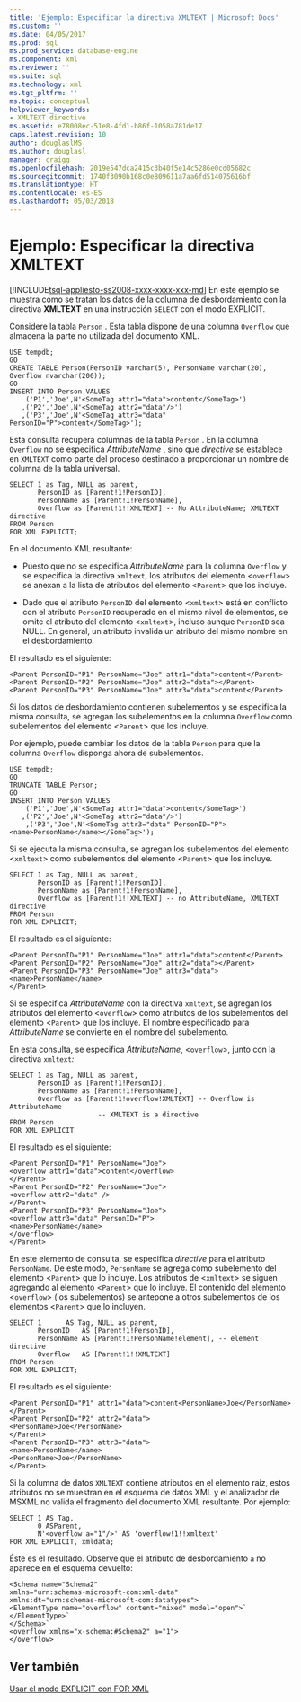 ```yaml
---
title: 'Ejemplo: Especificar la directiva XMLTEXT | Microsoft Docs'
ms.custom: ''
ms.date: 04/05/2017
ms.prod: sql
ms.prod_service: database-engine
ms.component: xml
ms.reviewer: ''
ms.suite: sql
ms.technology: xml
ms.tgt_pltfrm: ''
ms.topic: conceptual
helpviewer_keywords:
- XMLTEXT directive
ms.assetid: e78008ec-51e8-4fd1-b86f-1058a781de17
caps.latest.revision: 10
author: douglaslMS
ms.author: douglasl
manager: craigg
ms.openlocfilehash: 2019e547dca2415c3b40f5e14c5286e0cd05682c
ms.sourcegitcommit: 1740f3090b168c0e809611a7aa6fd514075616bf
ms.translationtype: HT
ms.contentlocale: es-ES
ms.lasthandoff: 05/03/2018
---
```

# <a name="example-specifying-the-xmltext-directive"></a>Ejemplo: Especificar la directiva XMLTEXT
[!INCLUDE[tsql-appliesto-ss2008-xxxx-xxxx-xxx-md](../../includes/tsql-appliesto-ss2008-xxxx-xxxx-xxx-md.md)]
  En este ejemplo se muestra cómo se tratan los datos de la columna de desbordamiento con la directiva **XMLTEXT** en una instrucción `SELECT` con el modo EXPLICIT.  
  
 Considere la tabla `Person` . Esta tabla dispone de una columna `Overflow` que almacena la parte no utilizada del documento XML.  
  
```  
USE tempdb;  
GO  
CREATE TABLE Person(PersonID varchar(5), PersonName varchar(20), Overflow nvarchar(200));  
GO  
INSERT INTO Person VALUES   
    ('P1','Joe',N'<SomeTag attr1="data">content</SomeTag>')  
   ,('P2','Joe',N'<SomeTag attr2="data"/>')  
   ,('P3','Joe',N'<SomeTag attr3="data" PersonID="P">content</SomeTag>');  
```  
  
 Esta consulta recupera columnas de la tabla `Person` . En la columna `Overflow` no se especifica *AttributeName* , sino que *directive* se establece en `XMLTEXT` como parte del proceso destinado a proporcionar un nombre de columna de la tabla universal.  
  
```  
SELECT 1 as Tag, NULL as parent,  
       PersonID as [Parent!1!PersonID],  
       PersonName as [Parent!1!PersonName],  
       Overflow as [Parent!1!!XMLTEXT] -- No AttributeName; XMLTEXT directive  
FROM Person  
FOR XML EXPLICIT;  
```  
  
 En el documento XML resultante:  
  
-   Puesto que no se especifica *AttributeName* para la columna `Overflow` y se especifica la directiva `xmltext`, los atributos del elemento <`overflow`> se anexan a la lista de atributos del elemento <`Parent`> que los incluye.  
  
-   Dado que el atributo `PersonID` del elemento <`xmltext`> está en conflicto con el atributo `PersonID` recuperado en el mismo nivel de elementos, se omite el atributo del elemento <`xmltext`>, incluso aunque `PersonID` sea NULL. En general, un atributo invalida un atributo del mismo nombre en el desbordamiento.  
  
 El resultado es el siguiente:  
  
 ```   
 <Parent PersonID="P1" PersonName="Joe" attr1="data">content</Parent>  
 <Parent PersonID="P2" PersonName="Joe" attr2="data"></Parent>  
 <Parent PersonID="P3" PersonName="Joe" attr3="data">content</Parent>
 ```  
  
 Si los datos de desbordamiento contienen subelementos y se especifica la misma consulta, se agregan los subelementos en la columna `Overflow` como subelementos del elemento <`Parent`> que los incluye.  
  
 Por ejemplo, puede cambiar los datos de la tabla `Person` para que la columna `Overflow` disponga ahora de subelementos.  
  
```  
USE tempdb;  
GO  
TRUNCATE TABLE Person;  
GO  
INSERT INTO Person VALUES   
    ('P1','Joe',N'<SomeTag attr1="data">content</SomeTag>')  
   ,('P2','Joe',N'<SomeTag attr2="data"/>')  
    ,('P3','Joe',N'<SomeTag attr3="data" PersonID="P"><name>PersonName</name></SomeTag>');  
```  
  
 Si se ejecuta la misma consulta, se agregan los subelementos del elemento <`xmltext`> como subelementos del elemento <`Parent`> que los incluye.  
  
```  
SELECT 1 as Tag, NULL as parent,  
       PersonID as [Parent!1!PersonID],  
       PersonName as [Parent!1!PersonName],  
       Overflow as [Parent!1!!XMLTEXT] -- no AttributeName, XMLTEXT directive  
FROM Person  
FOR XML EXPLICIT;  
```  
  
 El resultado es el siguiente:  
  
 ```   
 <Parent PersonID="P1" PersonName="Joe" attr1="data">content</Parent>  
 <Parent PersonID="P2" PersonName="Joe" attr2="data"></Parent>  
 <Parent PersonID="P3" PersonName="Joe" attr3="data">  
 <name>PersonName</name>  
 </Parent>
 ```  
  
 Si se especifica *AttributeName* con la directiva `xmltext`, se agregan los atributos del elemento <`overflow`> como atributos de los subelementos del elemento <`Parent`> que los incluye. El nombre especificado para *AttributeName* se convierte en el nombre del subelemento.  
  
 En esta consulta, se especifica *AttributeName*, <`overflow`>, junto con la directiva `xmltext`*:*  
  
```  
SELECT 1 as Tag, NULL as parent,  
       PersonID as [Parent!1!PersonID],  
       PersonName as [Parent!1!PersonName],  
       Overflow as [Parent!1!overflow!XMLTEXT] -- Overflow is AttributeName  
                      -- XMLTEXT is a directive  
FROM Person  
FOR XML EXPLICIT  
```  
  
 El resultado es el siguiente:  
  
 ```   
 <Parent PersonID="P1" PersonName="Joe">  
 <overflow attr1="data">content</overflow>  
 </Parent>  
 <Parent PersonID="P2" PersonName="Joe">  
 <overflow attr2="data" />  
 </Parent>  
 <Parent PersonID="P3" PersonName="Joe">  
 <overflow attr3="data" PersonID="P">  
 <name>PersonName</name>  
 </overflow>  
 </Parent>
 ```  
  
 En este elemento de consulta, se especifica *directive* para el atributo `PersonName`. De este modo, `PersonName` se agrega como subelemento del elemento <`Parent`> que lo incluye. Los atributos de <`xmltext`> se siguen agregando al elemento <`Parent`> que lo incluye. El contenido del elemento <`overflow`> (los subelementos) se antepone a otros subelementos de los elementos <`Parent`> que lo incluyen.  
  
```  
SELECT 1      AS Tag, NULL as parent,  
       PersonID   AS [Parent!1!PersonID],  
       PersonName AS [Parent!1!PersonName!element], -- element directive  
       Overflow   AS [Parent!1!!XMLTEXT]  
FROM Person  
FOR XML EXPLICIT;  
```  
  
 El resultado es el siguiente:  
  
 ```   
 <Parent PersonID="P1" attr1="data">content<PersonName>Joe</PersonName>  
 </Parent>  
 <Parent PersonID="P2" attr2="data">  
 <PersonName>Joe</PersonName>  
 </Parent>  
 <Parent PersonID="P3" attr3="data">  
 <name>PersonName</name>  
 <PersonName>Joe</PersonName>  
 </Parent>
 ```  
  
 Si la columna de datos `XMLTEXT` contiene atributos en el elemento raíz, estos atributos no se muestran en el esquema de datos XML y el analizador de MSXML no valida el fragmento del documento XML resultante. Por ejemplo:  
  
```  
SELECT 1 AS Tag,  
       0 ASParent,  
       N'<overflow a="1"/>' AS 'overflow!1!!xmltext'  
FOR XML EXPLICIT, xmldata;  
```  
  
 Éste es el resultado. Observe que el atributo de desbordamiento `a` no aparece en el esquema devuelto:  
  
 ```   
 <Schema name="Schema2"  
 xmlns="urn:schemas-microsoft-com:xml-data"  
 xmlns:dt="urn:schemas-microsoft-com:datatypes">  
 <ElementType name="overflow" content="mixed" model="open">`  
 </ElementType>`  
 </Schema>`  
 <overflow xmlns="x-schema:#Schema2" a="1">  
 </overflow>
 ```  
  
## <a name="see-also"></a>Ver también  
 [Usar el modo EXPLICIT con FOR XML](../../relational-databases/xml/use-explicit-mode-with-for-xml.md)  
  
  
